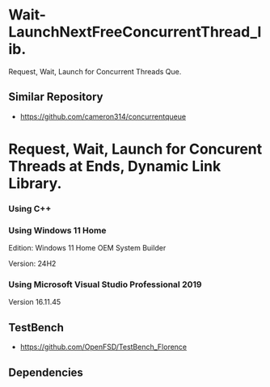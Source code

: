 # Wait-LaunchNextFreeConcurrentThread_lib.
Request, Wait, Launch for Concurrent Threads Que.

## Similar Repository
 - https://github.com/cameron314/concurrentqueue
   
# Request, Wait, Launch for Concurent Threads at Ends, Dynamic Link Library.

### Using C++

### Using Windows 11 Home
Edition: Windows 11 Home OEM System Builder

Version: 24H2

### Using Microsoft Visual Studio Professional 2019

Version 16.11.45

## TestBench
 - https://github.com/OpenFSD/TestBench_Florence
   
## Dependencies
